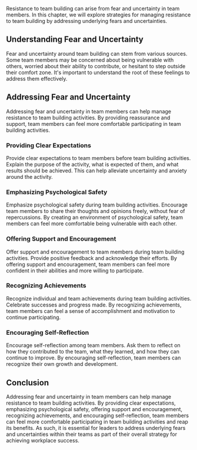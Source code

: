 
Resistance to team building can arise from fear and uncertainty in team members. In this chapter, we will explore strategies for managing resistance to team building by addressing underlying fears and uncertainties.

Understanding Fear and Uncertainty
----------------------------------

Fear and uncertainty around team building can stem from various sources. Some team members may be concerned about being vulnerable with others, worried about their ability to contribute, or hesitant to step outside their comfort zone. It's important to understand the root of these feelings to address them effectively.

Addressing Fear and Uncertainty
-------------------------------

Addressing fear and uncertainty in team members can help manage resistance to team building activities. By providing reassurance and support, team members can feel more comfortable participating in team building activities.

### Providing Clear Expectations

Provide clear expectations to team members before team building activities. Explain the purpose of the activity, what is expected of them, and what results should be achieved. This can help alleviate uncertainty and anxiety around the activity.

### Emphasizing Psychological Safety

Emphasize psychological safety during team building activities. Encourage team members to share their thoughts and opinions freely, without fear of repercussions. By creating an environment of psychological safety, team members can feel more comfortable being vulnerable with each other.

### Offering Support and Encouragement

Offer support and encouragement to team members during team building activities. Provide positive feedback and acknowledge their efforts. By offering support and encouragement, team members can feel more confident in their abilities and more willing to participate.

### Recognizing Achievements

Recognize individual and team achievements during team building activities. Celebrate successes and progress made. By recognizing achievements, team members can feel a sense of accomplishment and motivation to continue participating.

### Encouraging Self-Reflection

Encourage self-reflection among team members. Ask them to reflect on how they contributed to the team, what they learned, and how they can continue to improve. By encouraging self-reflection, team members can recognize their own growth and development.

Conclusion
----------

Addressing fear and uncertainty in team members can help manage resistance to team building activities. By providing clear expectations, emphasizing psychological safety, offering support and encouragement, recognizing achievements, and encouraging self-reflection, team members can feel more comfortable participating in team building activities and reap its benefits. As such, it is essential for leaders to address underlying fears and uncertainties within their teams as part of their overall strategy for achieving workplace success.

